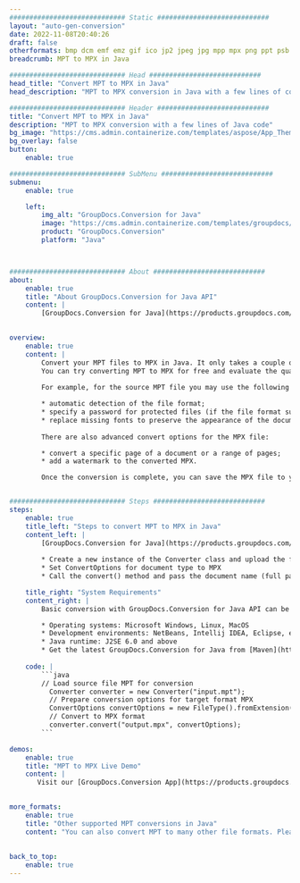 ```yaml
---
############################# Static ############################
layout: "auto-gen-conversion"
date: 2022-11-08T20:40:26
draft: false
otherformats: bmp dcm emf emz gif ico jp2 jpeg jpg mpp mpx png ppt psb psd svg svgz tga tif tiff webp wmf wmz xer
breadcrumb: MPT to MPX in Java

############################# Head ############################
head_title: "Convert MPT to MPX in Java"
head_description: "MPT to MPX conversion in Java with a few lines of code. Convert over 160 file formats using the GroupDocs document conversion API for Java"

############################# Header ############################
title: "Convert MPT to MPX in Java"
description: "MPT to MPX conversion with a few lines of Java code"
bg_image: "https://cms.admin.containerize.com/templates/aspose/App_Themes/V3/images/bg/header1.png"
bg_overlay: false
button:
    enable: true

############################# SubMenu ############################
submenu:
    enable: true

    left:
        img_alt: "GroupDocs.Conversion for Java"
        image: "https://cms.admin.containerize.com/templates/groupdocs/images/product-logos/90x90-noborder/groupdocs-conversion-java.png"
        product: "GroupDocs.Conversion"
        platform: "Java"



############################# About ############################
about:
    enable: true
    title: "About GroupDocs.Conversion for Java API"
    content: |
        [GroupDocs.Conversion for Java](https://products.groupdocs.com/conversion/java/) is an advanced file format conversion API for converting between popular image and document formats such as Microsoft Office, OpenDocument, PDF, HTML, email, CAD. and much more with just a few lines of code. The native API automatically detects the formats of the original documents and offers many options for customizing the converted documents. Along with the function of extracting information from a document, it also supports caching of the conversion results to the local disk by default. However, any type of cache storage can be supported by implementing the appropriate interfaces - Amazon S3, Dropbox, Google Drive, Windows Azure, Reddis, or any others.
    

overview:
    enable: true
    content: |
        Convert your MPT files to MPX in Java. It only takes a couple of lines of Java code on any platform of your choice, such as Windows, Linux, macOS.
        You can try converting MPT to MPX for free and evaluate the quality of the conversion results. Along with simple file conversion scripts, you can try more sophisticated options for loading the MPT source file and storing the MPX output. 
        
        For example, for the source MPT file you may use the following load options:

        * automatic detection of the file format;
        * specify a password for protected files (if the file format supports it);
        * replace missing fonts to preserve the appearance of the document.
        
        There are also advanced convert options for the MPX file:

        * convert a specific page of a document or a range of pages;
        * add a watermark to the converted MPX.

        Once the conversion is complete, you can save the MPX file to your local file path or to any third party storage such as FTP, Amazon S3, Google Drive, Dropbox etc. Please note - to convert MPT to MPX, you do not need to install any additional software, such as MS Office, Open Office, Adobe Acrobat Reader etc.


############################# Steps ############################
steps:
    enable: true
    title_left: "Steps to convert MPT to MPX in Java"
    content_left: |
        [GroupDocs.Conversion for Java](https://products.groupdocs.com/conversion/java/) allows developers to easily convert MPT file to MPX with a few lines of code.
        
        * Create a new instance of the Converter class and upload the file MPT with the full path
        * Set ConvertOptions for document type to MPX
        * Call the convert() method and pass the document name (full path) and format (MPX) as a parameter

    title_right: "System Requirements"
    content_right: |
        Basic conversion with GroupDocs.Conversion for Java API can be done with just a few lines of code. Our APIs are supported on all major platforms and operating systems. Before executing the code below, make sure you have the following prerequisites installed on your system.

        * Operating systems: Microsoft Windows, Linux, MacOS
        * Development environments: NetBeans, Intellij IDEA, Eclipse, etc.
        * Java runtime: J2SE 6.0 and above
        * Get the latest GroupDocs.Conversion for Java from [Maven](https://repository.groupdocs.com/webapp/#/artifacts/browse/tree/General/repo/com/groupdocs/groupdocs-conversion)
         
    code: |
        ```java    
        // Load source file MPT for conversion
          Converter converter = new Converter("input.mpt");
          // Prepare conversion options for target format MPX
          ConvertOptions convertOptions = new FileType().fromExtension("mpx").getConvertOptions();
          // Convert to MPX format
          converter.convert("output.mpx", convertOptions);
        ```

demos:
    enable: true
    title: "MPT to MPX Live Demo"
    content: |
       Visit our [GroupDocs.Conversion App](https://products.groupdocs.app/conversion/family) website and try MPT to MPX conversion now. The free demo has the following benefits
          

more_formats:
    enable: true
    title: "Other supported MPT conversions in Java"
    content: "You can also convert MPT to many other file formats. Please see the list below."
       
       
back_to_top:
    enable: true
---
```

